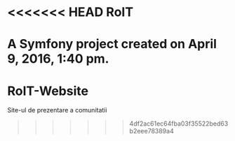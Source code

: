 <<<<<<< HEAD
RoIT
====

A Symfony project created on April 9, 2016, 1:40 pm.
=======
# RoIT-Website
Site-ul de prezentare a comunitatii
>>>>>>> 4df2ac61ec64fba03f35522bed63b2eee78389a4
